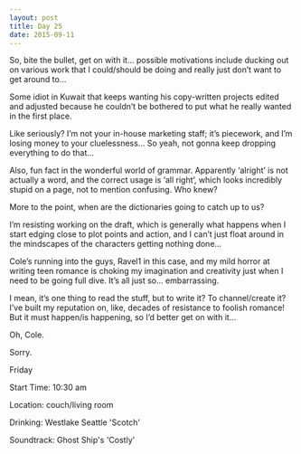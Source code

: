 ```yaml
---
layout: post
title: Day 25
date: 2015-09-11
---
```


So, bite the bullet, get on with it… possible motivations include ducking out on various work that I could/should be doing and really just don’t want to get around to… 

Some idiot in Kuwait that keeps wanting his copy-written projects edited and adjusted because he couldn’t be bothered to put what he really wanted in the first place. 

Like seriously? I’m not your in-house marketing staff; it’s piecework, and I’m losing money to your cluelessness… So yeah, not gonna keep dropping everything to do that…

Also, fun fact in the wonderful world of grammar. Apparently ‘alright’ is not actually a word, and the correct usage is ‘all right’, which looks incredibly stupid on a page, not to mention confusing. Who knew? 

More to the point, when are the dictionaries going to catch up to us? 

I’m resisting working on the draft, which is generally what happens when I start edging close to plot points and action, and I can’t just float around in the mindscapes of the characters getting nothing done… 

Cole’s running into the guys, Ravel1 in this case, and my mild horror at writing teen romance is choking my imagination and creativity just when I need to be going full dive. It’s all just so… embarrassing. 

I mean, it’s one thing to read the stuff, but to write it? To channel/create it? I’ve built my reputation on, like, decades of resistance to foolish romance! But it must happen/is happening, so I’d better get on with it… 

Oh, Cole. 

Sorry.


Friday

Start Time: 10:30 am

Location: couch/living room

Drinking: Westlake Seattle 'Scotch'

Soundtrack: Ghost Ship's 'Costly'
